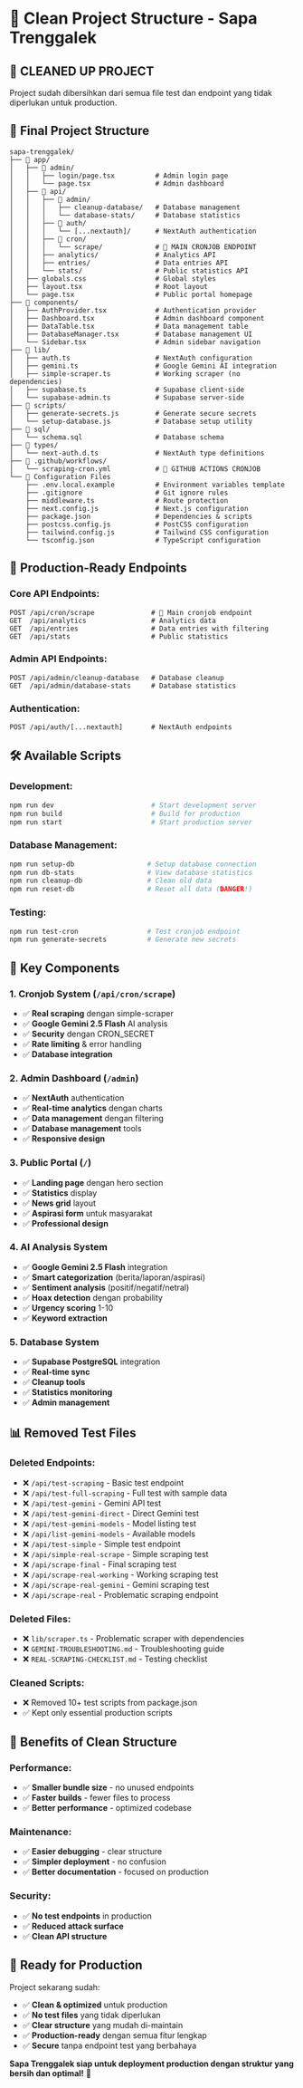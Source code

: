# 📁 Clean Project Structure - Sapa Trenggalek

## 🧹 **CLEANED UP PROJECT**

Project sudah dibersihkan dari semua file test dan endpoint yang tidak diperlukan untuk production.

## 📂 **Final Project Structure**

```
sapa-trenggalek/
├── 📁 app/
│   ├── 📁 admin/
│   │   ├── login/page.tsx          # Admin login page
│   │   └── page.tsx                # Admin dashboard
│   ├── 📁 api/
│   │   ├── 📁 admin/
│   │   │   ├── cleanup-database/   # Database management
│   │   │   └── database-stats/     # Database statistics
│   │   ├── 📁 auth/
│   │   │   └── [...nextauth]/      # NextAuth authentication
│   │   ├── 📁 cron/
│   │   │   └── scrape/             # 🎯 MAIN CRONJOB ENDPOINT
│   │   ├── analytics/              # Analytics API
│   │   ├── entries/                # Data entries API
│   │   └── stats/                  # Public statistics API
│   ├── globals.css                 # Global styles
│   ├── layout.tsx                  # Root layout
│   └── page.tsx                    # Public portal homepage
├── 📁 components/
│   ├── AuthProvider.tsx            # Authentication provider
│   ├── Dashboard.tsx               # Admin dashboard component
│   ├── DataTable.tsx               # Data management table
│   ├── DatabaseManager.tsx         # Database management UI
│   └── Sidebar.tsx                 # Admin sidebar navigation
├── 📁 lib/
│   ├── auth.ts                     # NextAuth configuration
│   ├── gemini.ts                   # Google Gemini AI integration
│   ├── simple-scraper.ts           # Working scraper (no dependencies)
│   ├── supabase.ts                 # Supabase client-side
│   └── supabase-admin.ts           # Supabase server-side
├── 📁 scripts/
│   ├── generate-secrets.js         # Generate secure secrets
│   └── setup-database.js           # Database setup utility
├── 📁 sql/
│   └── schema.sql                  # Database schema
├── 📁 types/
│   └── next-auth.d.ts              # NextAuth type definitions
├── 📁 .github/workflows/
│   └── scraping-cron.yml           # 🎯 GITHUB ACTIONS CRONJOB
└── 📄 Configuration Files
    ├── .env.local.example          # Environment variables template
    ├── .gitignore                  # Git ignore rules
    ├── middleware.ts               # Route protection
    ├── next.config.js              # Next.js configuration
    ├── package.json                # Dependencies & scripts
    ├── postcss.config.js           # PostCSS configuration
    ├── tailwind.config.js          # Tailwind CSS configuration
    └── tsconfig.json               # TypeScript configuration
```

## 🎯 **Production-Ready Endpoints**

### **Core API Endpoints:**

```
POST /api/cron/scrape              # 🎯 Main cronjob endpoint
GET  /api/analytics                # Analytics data
GET  /api/entries                  # Data entries with filtering
GET  /api/stats                    # Public statistics
```

### **Admin API Endpoints:**

```
POST /api/admin/cleanup-database   # Database cleanup
GET  /api/admin/database-stats     # Database statistics
```

### **Authentication:**

```
POST /api/auth/[...nextauth]       # NextAuth endpoints
```

## 🛠️ **Available Scripts**

### **Development:**

```bash
npm run dev                        # Start development server
npm run build                      # Build for production
npm run start                      # Start production server
```

### **Database Management:**

```bash
npm run setup-db                  # Setup database connection
npm run db-stats                  # View database statistics
npm run cleanup-db                # Clean old data
npm run reset-db                  # Reset all data (DANGER!)
```

### **Testing:**

```bash
npm run test-cron                 # Test cronjob endpoint
npm run generate-secrets          # Generate new secrets
```

## 🚀 **Key Components**

### **1. Cronjob System** (`/api/cron/scrape`)

- ✅ **Real scraping** dengan simple-scraper
- ✅ **Google Gemini 2.5 Flash** AI analysis
- ✅ **Security** dengan CRON_SECRET
- ✅ **Rate limiting** & error handling
- ✅ **Database integration**

### **2. Admin Dashboard** (`/admin`)

- ✅ **NextAuth** authentication
- ✅ **Real-time analytics** dengan charts
- ✅ **Data management** dengan filtering
- ✅ **Database management** tools
- ✅ **Responsive design**

### **3. Public Portal** (`/`)

- ✅ **Landing page** dengan hero section
- ✅ **Statistics** display
- ✅ **News grid** layout
- ✅ **Aspirasi form** untuk masyarakat
- ✅ **Professional design**

### **4. AI Analysis System**

- ✅ **Google Gemini 2.5 Flash** integration
- ✅ **Smart categorization** (berita/laporan/aspirasi)
- ✅ **Sentiment analysis** (positif/negatif/netral)
- ✅ **Hoax detection** dengan probability
- ✅ **Urgency scoring** 1-10
- ✅ **Keyword extraction**

### **5. Database System**

- ✅ **Supabase PostgreSQL** integration
- ✅ **Real-time sync**
- ✅ **Cleanup tools**
- ✅ **Statistics monitoring**
- ✅ **Admin management**

## 📊 **Removed Test Files**

### **Deleted Endpoints:**

- ❌ `/api/test-scraping` - Basic test endpoint
- ❌ `/api/test-full-scraping` - Full test with sample data
- ❌ `/api/test-gemini` - Gemini API test
- ❌ `/api/test-gemini-direct` - Direct Gemini test
- ❌ `/api/test-gemini-models` - Model listing test
- ❌ `/api/list-gemini-models` - Available models
- ❌ `/api/test-simple` - Simple test endpoint
- ❌ `/api/simple-real-scrape` - Simple scraping test
- ❌ `/api/scrape-final` - Final scraping test
- ❌ `/api/scrape-real-working` - Working scraping test
- ❌ `/api/scrape-real-gemini` - Gemini scraping test
- ❌ `/api/scrape-real` - Problematic scraping endpoint

### **Deleted Files:**

- ❌ `lib/scraper.ts` - Problematic scraper with dependencies
- ❌ `GEMINI-TROUBLESHOOTING.md` - Troubleshooting guide
- ❌ `REAL-SCRAPING-CHECKLIST.md` - Testing checklist

### **Cleaned Scripts:**

- ❌ Removed 10+ test scripts from package.json
- ✅ Kept only essential production scripts

## 🎉 **Benefits of Clean Structure**

### **Performance:**

- ✅ **Smaller bundle size** - no unused endpoints
- ✅ **Faster builds** - fewer files to process
- ✅ **Better performance** - optimized codebase

### **Maintenance:**

- ✅ **Easier debugging** - clear structure
- ✅ **Simpler deployment** - no confusion
- ✅ **Better documentation** - focused on production

### **Security:**

- ✅ **No test endpoints** in production
- ✅ **Reduced attack surface**
- ✅ **Clean API structure**

## 🚀 **Ready for Production**

Project sekarang sudah:

- ✅ **Clean & optimized** untuk production
- ✅ **No test files** yang tidak diperlukan
- ✅ **Clear structure** yang mudah di-maintain
- ✅ **Production-ready** dengan semua fitur lengkap
- ✅ **Secure** tanpa endpoint test yang berbahaya

**Sapa Trenggalek siap untuk deployment production dengan struktur yang bersih dan optimal!** 🎯
